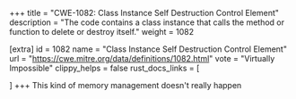 +++
title = "CWE-1082: Class Instance Self Destruction Control Element"
description	= "The code contains a class instance that calls the method or function to delete or destroy itself."
weight = 1082

[extra]
id = 1082
name = "Class Instance Self Destruction Control Element"
url = "https://cwe.mitre.org/data/definitions/1082.html"
vote = "Virtually Impossible"
clippy_helps = false
rust_docs_links = [
	
]
+++
This kind of memory management doesn't really happen
